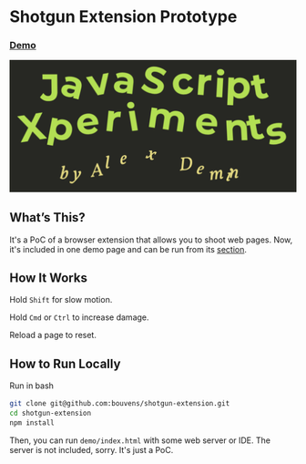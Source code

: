 # Shotgun Extension Prototype

### [Demo](https://bouvens.github.io/#shotgun)

[![Example of a frame](https://github.com/bouvens/shotgun-extension/raw/main/screenshot.png)](https://bouvens.github.io/#shotgun)

## What’s This?

It's a PoC of a browser extension that allows you to shoot web pages. Now, it's included in one demo page and can be run from its [section](https://bouvens.github.io/#shotgun).

## How It Works
Hold `Shift` for slow motion.

Hold `Cmd` or `Ctrl` to increase damage.

Reload a page to reset.

## How to Run Locally

Run in bash
```bash
git clone git@github.com:bouvens/shotgun-extension.git
cd shotgun-extension
npm install
```

Then, you can run `demo/index.html` with some web server or IDE. The server is not included, sorry. It's just a PoC.
